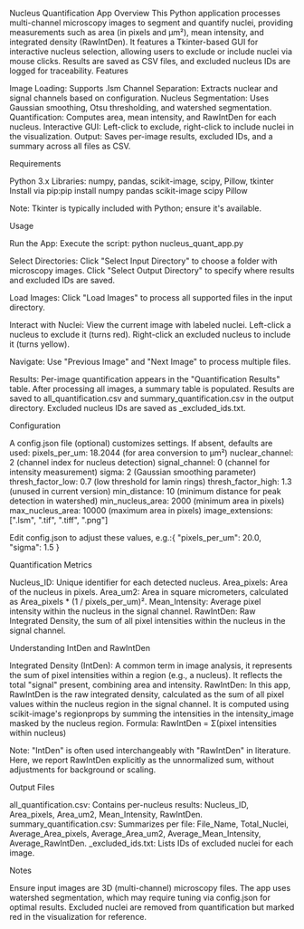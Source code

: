 Nucleus Quantification App
Overview
This Python application processes multi-channel microscopy images to segment and quantify nuclei, providing measurements such as area (in pixels and μm²), mean intensity, and integrated density (RawIntDen). It features a Tkinter-based GUI for interactive nucleus selection, allowing users to exclude or include nuclei via mouse clicks. Results are saved as CSV files, and excluded nucleus IDs are logged for traceability.
Features

Image Loading: Supports .lsm
Channel Separation: Extracts nuclear and signal channels based on configuration.
Nucleus Segmentation: Uses Gaussian smoothing, Otsu thresholding, and watershed segmentation.
Quantification: Computes area, mean intensity, and RawIntDen for each nucleus.
Interactive GUI: Left-click to exclude, right-click to include nuclei in the visualization.
Output: Saves per-image results, excluded IDs, and a summary across all files as CSV.

Requirements

Python 3.x
Libraries: numpy, pandas, scikit-image, scipy, Pillow, tkinter
Install via pip:pip install numpy pandas scikit-image scipy Pillow


Note: Tkinter is typically included with Python; ensure it's available.

Usage

Run the App:
Execute the script: python nucleus_quant_app.py


Select Directories:
Click "Select Input Directory" to choose a folder with microscopy images.
Click "Select Output Directory" to specify where results and excluded IDs are saved.


Load Images:
Click "Load Images" to process all supported files in the input directory.


Interact with Nuclei:
View the current image with labeled nuclei.
Left-click a nucleus to exclude it (turns red).
Right-click an excluded nucleus to include it (turns yellow).


Navigate:
Use "Previous Image" and "Next Image" to process multiple files.


Results:
Per-image quantification appears in the "Quantification Results" table.
After processing all images, a summary table is populated.
Results are saved to all_quantification.csv and summary_quantification.csv in the output directory.
Excluded nucleus IDs are saved as <filename>_excluded_ids.txt.



Configuration

A config.json file (optional) customizes settings. If absent, defaults are used:
pixels_per_um: 18.2044 (for area conversion to μm²)
nuclear_channel: 2 (channel index for nucleus detection)
signal_channel: 0 (channel for intensity measurement)
sigma: 2 (Gaussian smoothing parameter)
thresh_factor_low: 0.7 (low threshold for lamin rings)
thresh_factor_high: 1.3 (unused in current version)
min_distance: 10 (minimum distance for peak detection in watershed)
min_nucleus_area: 2000 (minimum area in pixels)
max_nucleus_area: 10000 (maximum area in pixels)
image_extensions: [".lsm", ".tif", ".tiff", ".png"]


Edit config.json to adjust these values, e.g.:{
  "pixels_per_um": 20.0,
  "sigma": 1.5
}



Quantification Metrics

Nucleus_ID: Unique identifier for each detected nucleus.
Area_pixels: Area of the nucleus in pixels.
Area_um2: Area in square micrometers, calculated as Area_pixels * (1 / pixels_per_um)².
Mean_Intensity: Average pixel intensity within the nucleus in the signal channel.
RawIntDen: Raw Integrated Density, the sum of all pixel intensities within the nucleus in the signal channel.

Understanding IntDen and RawIntDen

Integrated Density (IntDen): A common term in image analysis, it represents the sum of pixel intensities within a region (e.g., a nucleus). It reflects the total "signal" present, combining area and intensity.
RawIntDen: In this app, RawIntDen is the raw integrated density, calculated as the sum of all pixel values within the nucleus region in the signal channel. It is computed using scikit-image's regionprops by summing the intensities in the intensity_image masked by the nucleus region. Formula:
RawIntDen = Σ(pixel intensities within nucleus)


Note: "IntDen" is often used interchangeably with "RawIntDen" in literature. Here, we report RawIntDen explicitly as the unnormalized sum, without adjustments for background or scaling.

Output Files

all_quantification.csv: Contains per-nucleus results: Nucleus_ID, Area_pixels, Area_um2, Mean_Intensity, RawIntDen.
summary_quantification.csv: Summarizes per file: File_Name, Total_Nuclei, Average_Area_pixels, Average_Area_um2, Average_Mean_Intensity, Average_RawIntDen.
_excluded_ids.txt: Lists IDs of excluded nuclei for each image.

Notes

Ensure input images are 3D (multi-channel) microscopy files.
The app uses watershed segmentation, which may require tuning via config.json for optimal results.
Excluded nuclei are removed from quantification but marked red in the visualization for reference.


